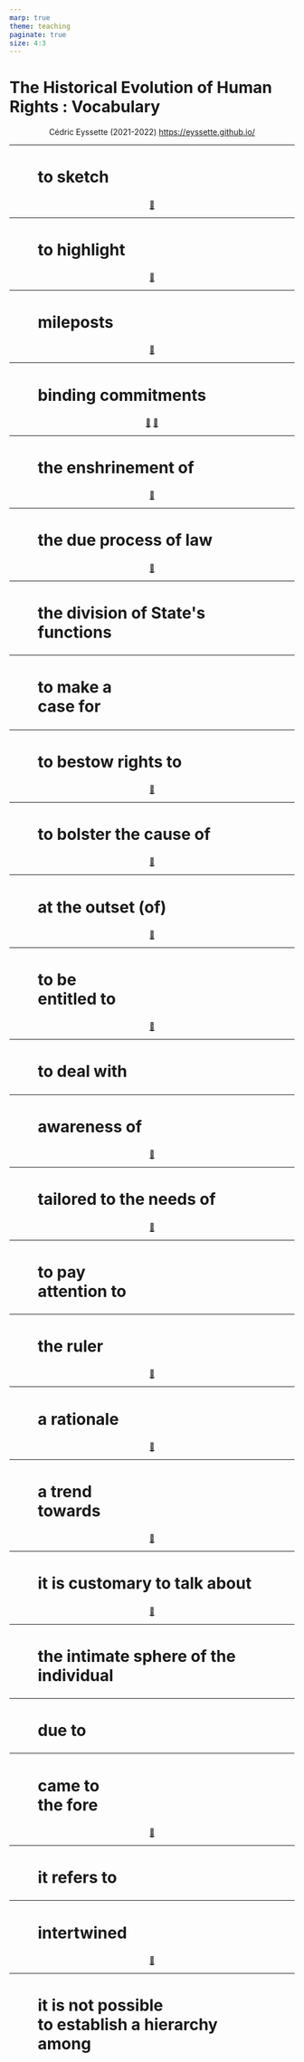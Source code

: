 ```yaml
---
marp: true
theme: teaching
paginate: true
size: 4:3
---
```


<!-- _class: titre -->

# The Historical Evolution of Human Rights : Vocabulary
Cédric Eyssette (2021-2022)
https://eyssette.github.io/

<style>
h2{font-size:2.5em; padding-left:50px; padding-right:50px;}
p {text-align:center}
</style>

---
<!-- _class:  -->
## to sketch

[:link:](https://www.merriam-webster.com/dictionary/sketch)

---
<!-- _class:  -->
## to highlight
[:link:](https://www.merriam-webster.com/dictionary/highlight)

---
<!-- _class:  -->
## mileposts
[:link:](https://www.merriam-webster.com/dictionary/milepost)

---
<!-- _class:  -->
## binding commitments
[:link:](https://www.merriam-webster.com/dictionary/bind)
[:link:](https://www.merriam-webster.com/dictionary/commitment)

---
<!-- _class:  -->
## the enshrinement of
[:link:](https://www.merriam-webster.com/dictionary/enshrinement)

---
<!-- _class:  -->
## the due process of law
[:link:](https://www.merriam-webster.com/dictionary/due%20process)

---
<!-- _class:  -->
## the division of State's functions


---
<!-- _class:  -->
## to make a <br>case for


---
<!-- _class:  -->
## to bestow rights to
[:link:](https://www.merriam-webster.com/dictionary/bestow)

---
<!-- _class:  -->
## to bolster the cause of
[:link:](https://www.merriam-webster.com/dictionary/bolster)

---
<!-- _class:  -->
## at the outset (of)
[:link:](https://www.merriam-webster.com/dictionary/outset)

---
<!-- _class:  -->
## to be <br>entitled to
[:link:](https://www.merriam-webster.com/dictionary/entitled)

---
<!-- _class:  -->
## to deal with

---
<!-- _class:  -->
## awareness of
[:link:](https://www.merriam-webster.com/dictionary/aware)


---
<!-- _class:  -->
## tailored to the needs of
[:link:](https://www.merriam-webster.com/dictionary/tailored)

---
<!-- _class:  -->
## to pay <br>attention to

---
<!-- _class:  -->
## the ruler
[:link:](https://www.merriam-webster.com/dictionary/ruler)

---
<!-- _class:  -->
## a rationale
[:link:](https://www.merriam-webster.com/dictionary/rationale)

---
<!-- _class:  -->
## a trend <br>towards
[:link:](https://www.merriam-webster.com/dictionary/trend)

---
<!-- _class:  -->
## it is customary to talk about
[:link:](https://www.merriam-webster.com/dictionary/customary)

---
<!-- _class:  -->
## the intimate sphere of the individual

---
<!-- _class:  -->
## due to

---
<!-- _class:  -->
## came to <br>the fore
[:link:](https://www.merriam-webster.com/dictionary/fore)

---
<!-- _class:  -->
## it refers to

---
<!-- _class:  -->
## intertwined
[:link:](https://www.merriam-webster.com/dictionary/intertwined)

---
<!-- _class:  -->
<style scoped>
h2{font-size:2em}
</style>
## it is not possible <br>to establish a hierarchy among 
